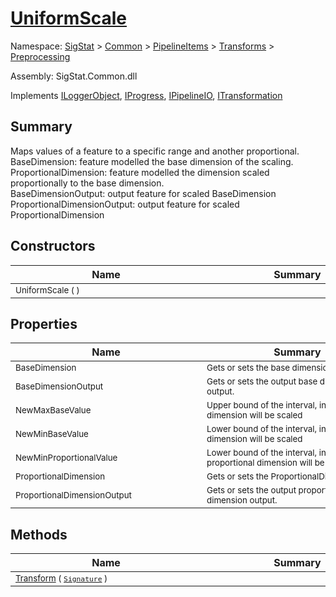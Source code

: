 # [UniformScale](./UniformScale.md)

Namespace: [SigStat]() > [Common](./../../../README.md) > [PipelineItems]() > [Transforms]() > [Preprocessing](./README.md)

Assembly: SigStat.Common.dll

Implements [ILoggerObject](./../../../ILoggerObject.md), [IProgress](./../../../Helpers/IProgress.md), [IPipelineIO](./../../../Pipeline/IPipelineIO.md), [ITransformation](./../../../ITransformation.md)

## Summary
Maps values of a feature to a specific range and another proportional.  <br>BaseDimension: feature modelled the base dimension of the scaling. <br>ProportionalDimension: feature modelled the dimension scaled proportionally to the base dimension. <br>BaseDimensionOutput: output feature for scaled BaseDimension<br>ProportionalDimensionOutput: output feature for scaled ProportionalDimension

## Constructors

| Name | Summary | 
| --- | --- | 
| <div style="width:290px"><sub>UniformScale (  )</sub></div>| <div style="width:290px"><sub></sub></div>| <br>


## Properties

| Name | Summary | 
| --- | --- | 
| <div style="width:290px"><sub>BaseDimension</sub></div>| <div style="width:290px"><sub>Gets or sets the base dimension.</sub></div>| <br>
| <div style="width:290px"><sub>BaseDimensionOutput</sub></div>| <div style="width:290px"><sub>Gets or sets the output base dimension output.</sub></div>| <br>
| <div style="width:290px"><sub>NewMaxBaseValue</sub></div>| <div style="width:290px"><sub>Upper bound of the interval, in which the base dimension will be scaled</sub></div>| <br>
| <div style="width:290px"><sub>NewMinBaseValue</sub></div>| <div style="width:290px"><sub>Lower bound of the interval, in which the base dimension will be scaled</sub></div>| <br>
| <div style="width:290px"><sub>NewMinProportionalValue</sub></div>| <div style="width:290px"><sub>Lower bound of the interval, in which the proportional dimension will be scaled</sub></div>| <br>
| <div style="width:290px"><sub>ProportionalDimension</sub></div>| <div style="width:290px"><sub>Gets or sets the ProportionalDimension.</sub></div>| <br>
| <div style="width:290px"><sub>ProportionalDimensionOutput</sub></div>| <div style="width:290px"><sub>Gets or sets the output proportional dimension output.</sub></div>| <br>


## Methods

| Name | Summary | 
| --- | --- | 
| <div style="width:290px"><sub>[Transform](./Methods/UniformScale-100663843.md) ( [`Signature`](./../../../Signature.md) )</sub></div>| <div style="width:290px"><sub></sub></div>| <br>


